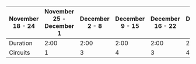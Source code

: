 | November 18 - 24 |  November 25 - December 1 | December 2 - 8 | December 9 - 15 | December 16 - 22 | December 23 - 29 | December 30 - January 5 |
| ---- | ---- | ----- | ------ | ----- | ----- | ----- |
| Duration | 2:00 | 2:00 | 2:00 | 2:00 | 2:00 | 2:00 |
| Circuits | 1 | 3 | 4 | 3 | 4 | 5 |